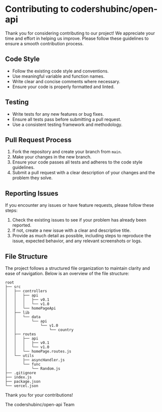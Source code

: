 # Contributing to codershubinc/open-api

Thank you for considering contributing to our project! We appreciate your time and effort in helping us improve. Please follow these guidelines to ensure a smooth contribution process.

## Code Style

- Follow the existing code style and conventions.
- Use meaningful variable and function names.
- Write clear and concise comments where necessary.
- Ensure your code is properly formatted and linted.

## Testing

- Write tests for any new features or bug fixes.
- Ensure all tests pass before submitting a pull request.
- Use a consistent testing framework and methodology.

## Pull Request Process

1. Fork the repository and create your branch from `main`.
2. Make your changes in the new branch.
3. Ensure your code passes all tests and adheres to the code style guidelines.
4. Submit a pull request with a clear description of your changes and the problem they solve.

## Reporting Issues

If you encounter any issues or have feature requests, please follow these steps:

1. Check the existing issues to see if your problem has already been reported.
2. If not, create a new issue with a clear and descriptive title.
3. Provide as much detail as possible, including steps to reproduce the issue, expected behavior, and any relevant screenshots or logs.

## File Structure

The project follows a structured file organization to maintain clarity and ease of navigation. Below is an overview of the file structure:

```
root
├── src
│   ├── controllers
│   │   ├── api
│   │   │   ├── v0.1
│   │   │   └── v1.0
│   │   └── homePageApi
│   ├── lib
│   │   └── data
│   │       └── api
│   │           └── v1.0
│   │               └── country
│   ├── routes
│   │   ├── api
│   │   │   ├── v0.1
│   │   │   └── v1.0
│   │   └── homePage.routes.js
│   └── utils
│       ├── asyncHandler.js
│       └── func
│           └── Random.js
├── .gitignore
├── index.js
├── package.json
└── vercel.json
```

Thank you for your contributions!

The codershubinc/open-api Team
